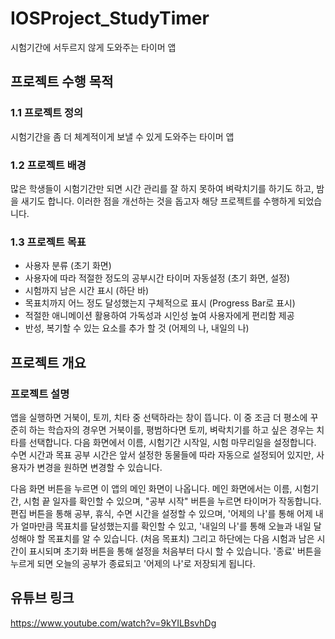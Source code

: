 # IOSProject_StudyTimer

시험기간에 서두르지 않게 도와주는 타이머 앱

## 프로젝트 수행 목적

### 1.1 프로젝트 정의
시험기간을 좀 더 체계적이게 보낼 수 있게 도와주는 타이머 앱

### 1.2 프로젝트 배경
많은 학생들이 시험기간만 되면 시간 관리를 잘 하지 못하여 벼락치기를 하기도 하고, 밤을 새기도 합니다. 이러한 점을 개선하는 것을 돕고자 해당 프로젝트를 수행하게 되었습니다.

### 1.3 프로젝트 목표
- 사용자 분류 (초기 화면)
- 사용자에 따라 적절한 정도의 공부시간 타이머 자동설정 (초기 화면, 설정)
- 시험까지 남은 시간 표시 (하단 바)
- 목표치까지 어느 정도 달성했는지 구체적으로 표시 (Progress Bar로 표시)
- 적절한 애니메이션 활용하여 가독성과 시인성 높여 사용자에게 편리함 제공
- 반성, 복기할 수 있는 요소를 추가 할 것 (어제의 나, 내일의 나)

## 프로젝트 개요

### 프로젝트 설명
앱을 실행하면 거북이, 토끼, 치타 중 선택하라는 창이 뜹니다. 이 중 조금 더 평소에 꾸준히 하는 학습자의 경우면 거북이를, 평범하다면 토끼, 벼락치기를 하고 싶은 경우는 치타를 선택합니다. 다음 화면에서 이름, 시험기간 시작일, 시험 마무리일을 설정합니다. 수면 시간과 목표 공부 시간은 앞서 설정한 동물들에 따라 자동으로 설정되어 있지만, 사용자가 변경을 원하면 변경할 수 있습니다.

다음 화면 버튼을 누르면 이 앱의 메인 화면이 나옵니다. 메인 화면에서는 이름, 시험기간, 시험 끝 일자를 확인할 수 있으며, "공부 시작" 버튼을 누르면 타이머가 작동합니다. 편집 버튼을 통해 공부, 휴식, 수면 시간을 설정할 수 있으며, '어제의 나'를 통해 어제 내가 얼마만큼 목표치를 달성했는지를 확인할 수 있고, '내일의 나'를 통해 오늘과 내일 달성해야 할 목표치를 알 수 있습니다. (처음 목표치) 그리고 하단에는 다음 시험과 남은 시간이 표시되며 초기화 버튼을 통해 설정을 처음부터 다시 할 수 있습니다. '종료' 버튼을 누르게 되면 오늘의 공부가 종료되고 '어제의 나'로 저장되게 됩니다.

## 유튜브 링크
https://www.youtube.com/watch?v=9kYILBsvhDg
